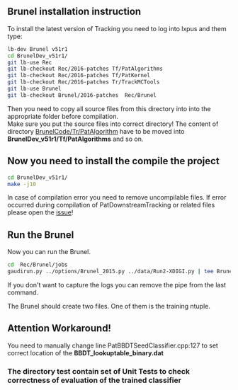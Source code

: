 ## Brunel installation instruction

To install the latest version of Tracking you need to log into lxpus and them type:

```bash
lb-dev Brunel v51r1
cd BrunelDev_v51r1/
git lb-use Rec
git lb-checkout Rec/2016-patches Tf/PatAlgorithms 
git lb-checkout Rec/2016-patches Tf/PatKernel 
git lb-checkout Rec/2016-patches Tr/TrackMCTools 
git lb-use Brunel
git lb-checkout Brunel/2016-patches  Rec/Brunel
```

Then you need to copy all source files from this directory into into the appropriate folder before compilation.  
Make sure you put the source files into correct directory! 
The content of directory [BrunelCode/Tr/PatAlgorithm](BrunelCode/Tr/PatAlgorithm) 
have to be moved into **BrunelDev_v51r1/Tf/PatAlgorithms** and so on.

## Now you need to install the compile the project
```bash
cd BrunelDev_v51r1/ 
make -j10
```

In case of compilation error you need to remove uncompilable files. If error occurred during compilation of PatDownstreamTracking or related files please open the [issue](https://github.com/adendek/DownstreamTracking/issues)!  

## Run the Brunel 

Now you can run the Brunel. 

```bash
cd  Rec/Brunel/jobs
gaudirun.py ../options/Brunel_2015.py ../data/Run2-XDIGI.py | tee Brunel.log
```
If you don't want to capture the logs you can remove the pipe from the last command. 

The Brunel should create two files. One of them is the training ntuple. 

 
## Attention Workaround!
 You need to manually change line PatBBDTSeedClassifier.cpp:127 to set correct location of the **BBDT_lookuptable_binary.dat** 
 
 
### The directory test contain set of Unit Tests to check correctness of evaluation of the trained classifier
 
